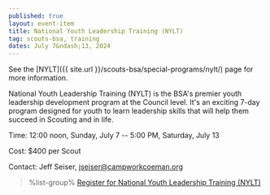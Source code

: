 ```yaml
---
published: true
layout: event-item
title: National Youth Leadership Training (NYLT)
tag: scouts-bsa, training
dates: July 7&ndash;13, 2024
---
```


See the [NYLT]({{ site.url }}/scouts-bsa/special-programs/nylt/) page for more information.

National Youth Leadership Training (NYLT) is the BSA's premier youth leadership development program at the Council level. It's  an exciting 7-day program designed for youth to learn leadership skills that will help them succeed in Scouting and in life.

Time: 12:00 noon, Sunday, July 7 -- 5:00 PM, Saturday, July 13

Cost: $400 per Scout

Contact: Jeff Seiser, [jseiser@campworkcoeman.org](mailto:jseiser@campworkcoeman.org)

> %list-group%
> <a href="https://scoutingevent.com/066-80412" class="list-group-item">Register for National Youth Leadership Training (NYLT)</a>
